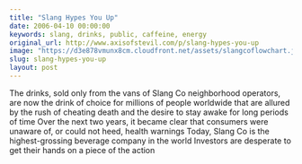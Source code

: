 ```yaml
---
title: "Slang Hypes You Up"
date: 2006-04-10 00:00:00
keywords: slang, drinks, public, caffeine, energy
original_url: http://www.axisofstevil.com/p/slang-hypes-you-up
image: "https://d3e878vmunx8cm.cloudfront.net/assets/slangcoflowchart.jpg"
slug: slang-hypes-you-up
layout: post
---
```


The drinks, sold only from the vans of Slang Co neighborhood operators, are now the drink of choice for millions of people worldwide that are allured by the rush of cheating death and the desire to stay awake for long periods of time  Over the next two years, it became clear that consumers were unaware of, or could not heed, health warnings Today, Slang Co is the highest-grossing beverage company in the world Investors are desperate to get their hands on a piece of the action

